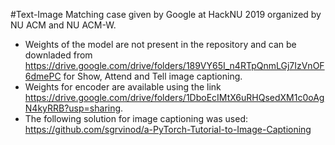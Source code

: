 #Text-Image Matching case given by Google at HackNU 2019 organized by NU ACM and NU ACM-W. 
  * Weights of the model are not present in the repository and can be downladed from 
https://drive.google.com/drive/folders/189VY65I_n4RTpQnmLGj7IzVnOF6dmePC for Show, Attend and Tell image captioning. 
  * Weights for encoder are available using the link
https://drive.google.com/drive/folders/1DboEcIMtX6uRHQsedXM1c0oAgN4kyRRB?usp=sharing.
  * The following solution for image captioning was used:
https://github.com/sgrvinod/a-PyTorch-Tutorial-to-Image-Captioning
